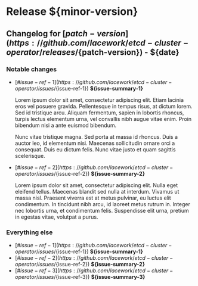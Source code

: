 <!--
Release notes template.
Copy this file in to a file named $patcch-version.md (e.g v1.2.md), replace variables with the correct information, and push!
We should maintain one file for each minor version release, patch releases should be prepended to the files for each minor version affected.
All dates are in RFC-3339 format.
-->
# Release ${minor-version}

<!--
Repeat this for each patch release.
Changelogs should be ordered from newest to oldest, with the most recent patch appearing first.
The version should link to the github tagged release.
-->
## Changelog for [${patch-version}](https://github.com/lacework/etcd-cluster-operator/releases/${patch-version}) - ${date}

<!--
Notable changes include new functionality, features, or API additions.
Do not include minor bugfixes or refactors here.
-->
### Notable changes

<!--
Each change should have a summary, possibly inspired by a commit/ticket title, and a more detailed description of why the change was required and what it enables users to do.
The summary should begin with a link to the ticket tracking the change, or a PR with its implementation.
The description should link to any key issues/pull requests that contributed to the feature's implementation.
Repeat this for each notable change.
-->
* [#${issue-ref-1}](https://github.com/lacework/etcd-cluster-operator/issues/${issue-ref-1}) **${issue-summary-1}**

   Lorem ipsum dolor sit amet, consectetur adipiscing elit. Etiam lacinia eros vel posuere gravida. 
   Pellentesque in tempus risus, at dictum lorem. 
   Sed id tristique arcu. 
   Aliquam fermentum, sapien in lobortis rhoncus, turpis lectus elementum urna, vel convallis nibh augue vitae enim. 
   Proin bibendum nisi a ante euismod bibendum.

   Nunc vitae tristique magna. 
   Sed porta at massa id rhoncus. 
   Duis a auctor leo, id elementum nisi. 
   Maecenas sollicitudin ornare orci a consequat. 
   Duis eu dictum felis. 
   Nunc vitae justo et quam sagittis scelerisque.
   
* [#${issue-ref-2}](https://github.com/lacework/etcd-cluster-operator/issues/${issue-ref-2}) **${issue-summary-2}**

   Lorem ipsum dolor sit amet, consectetur adipiscing elit. 
   Nulla eget eleifend tellus. 
   Maecenas blandit sed nulla at interdum. 
   Vivamus ut massa nisl. 
   Praesent viverra est at metus pulvinar, eu luctus elit condimentum. 
   In tincidunt nibh arcu, id laoreet metus rutrum in. 
   Integer nec lobortis urna, et condimentum felis. 
   Suspendisse elit urna, pretium in egestas vitae, volutpat a purus.

<!--
This section includes a the rest of the changes in this release that are not notable.
This could include bugfixes, documentation updates, or minor features.
-->
### Everything else

<!--
Just include a summary here, no detailed description required.
-->
* [#${issue-ref-1}](https://github.com/lacework/etcd-cluster-operator/issues/${issue-ref-1}) **${issue-summary-1}**
* [#${issue-ref-2}](https://github.com/lacework/etcd-cluster-operator/issues/${issue-ref-2}) **${issue-summary-2}**
* [#${issue-ref-3}](https://github.com/lacework/etcd-cluster-operator/issues/${issue-ref-3}) **${issue-summary-3}**

